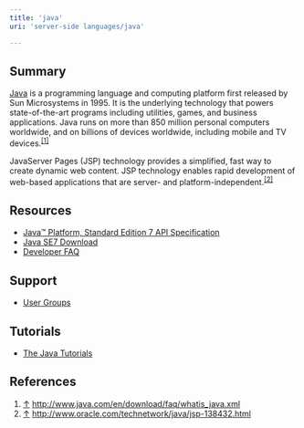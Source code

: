 ```yaml
---
title: 'java'
uri: 'server-side languages/java'

---
```

## Summary

[Java](http://www.java.com) is a programming language and computing platform first released by Sun Microsystems in 1995. It is the underlying technology that powers state-of-the-art programs including utilities, games, and business applications. Java runs on more than 850 million personal computers worldwide, and on billions of devices worldwide, including mobile and TV devices.<sup>[[1]](#cite_note-1)</sup>

JavaServer Pages (JSP) technology provides a simplified, fast way to create dynamic web content. JSP technology enables rapid development of web-based applications that are server- and platform-independent.<sup>[[2]](#cite_note-2)</sup>

## Resources

-   [Java™ Platform, Standard Edition 7 API Specification](http://docs.oracle.com/javase/7/docs/api/)
-   [Java SE7 Download](http://www.oracle.com/technetwork/java/javase/downloads/index.html)
-   [Developer FAQ](http://www.java.com/en/download/faq/develop.xml)

## Support

-   [User Groups](http://www.java.net/jugs/java-user-groups)

## Tutorials

-   [The Java Tutorials](http://docs.oracle.com/javase/tutorial/index.html)

## References

1.  <span class="mw-cite-backlink">[↑](#cite_ref-1)</span> <span class="reference-text"><http://www.java.com/en/download/faq/whatis_java.xml></span>
2.  <span class="mw-cite-backlink">[↑](#cite_ref-2)</span> <span class="reference-text"><http://www.oracle.com/technetwork/java/jsp-138432.html></span>

